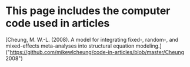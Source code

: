 # This page includes the computer code used in articles

[Cheung, M. W.-L. (2008). A model for integrating fixed-, random-, and mixed-effects meta-analyses into structural equation modeling.]("https://github.com/mikewlcheung/code-in-articles/blob/master/Cheung 2008")
